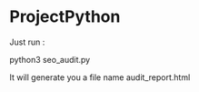 # ProjectPython

Just run :

python3 seo_audit.py

It will generate you a file name audit_report.html
